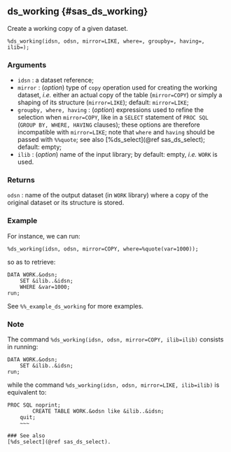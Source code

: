 ## ds_working {#sas_ds_working}
Create a working copy of a given dataset.

	%ds_working(idsn, odsn, mirror=LIKE, where=, groupby=, having=, ilib=);

### Arguments
* `idsn` : a dataset reference;
* `mirror` : (_option_) type of `copy` operation used for creating the working dataset, _i.e._ either
	an actual copy of the table (`mirror=COPY`) or simply a shaping of its structure (`mirror=LIKE`); 
	default: `mirror=LIKE`; 
* `groupby, where, having` : (_option_) expressions used to refine the selection when `mirror=COPY`,
	like in a `SELECT` statement of `PROC SQL` (`GROUP BY, WHERE, HAVING` clauses); these options are
	therefore incompatible with `mirror=LIKE`; note that `where` and `having` should be passed with 
	`%%quote`; see also [%ds_select](@ref sas_ds_select); default: empty;
* `ilib` : (_option_) name of the input library; by default: empty, _i.e._ `WORK` is used.
  
### Returns
`odsn` : name of the output dataset (in `WORK` library) where a copy of the original dataset or its
	structure is stored.

### Example
For instance, we can run:

	%ds_working(idsn, odsn, mirror=COPY, where=%quote(var=1000));

so as to retrieve:

~~~sas
DATA WORK.&odsn;
	SET &ilib..&idsn;
	WHERE &var=1000; 
run; 
~~~

See `%%_example_ds_working` for more examples.

### Note
The command `%ds_working(idsn, odsn, mirror=COPY, ilib=ilib)` consists in running:

~~~sas
DATA WORK.&odsn;
	SET &ilib..&idsn;
run; 
~~~

while the command `%ds_working(idsn, odsn, mirror=LIKE, ilib=ilib)` is equivalent to:

~~~sas
PROC SQL noprint;
		CREATE TABLE WORK.&odsn like &ilib..&idsn; 
	quit; 
	~~~

### See also
[%ds_select](@ref sas_ds_select).
